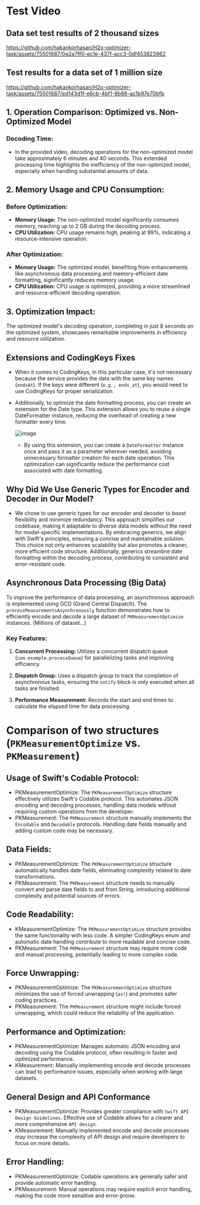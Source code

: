 
# Test Video

## Data set test results of 2 thousand sizes
https://github.com/hakankorhasan/H2o-optimizer-task/assets/75501687/0e2a7ff0-ec1e-437f-acc3-0df453823962

## Test results for a data set of 1 million size
https://github.com/hakankorhasan/H2o-optimizer-task/assets/75501687/ed143d1f-e6cb-4bf1-8b66-ac1b97e70bfb
## 1. Operation Comparison: Optimized vs. Non-Optimized Model

  ### Decoding Time:
   - In the provided video, decoding operations for the non-optimized model take approximately 6 minutes and 40 seconds. This extended processing time highlights the inefficiency of the non-optimized model, especially when handling substantial amounts of data.
   
## 2. Memory Usage and CPU Consumption:
### Before Optimization: 
 - **Memory Usage:** The non-optimized model significantly consumes memory, reaching up to 2 GB during the decoding process.
 - **CPU Utilization:** CPU usage remains high, peaking at 99%, indicating a resource-intensive operation.
    
### After Optimization: 
 - **Memory Usage:** The optimized model, benefiting from enhancements like asynchronous data processing and memory-efficient date formatting, significantly reduces memory usage.
 - **CPU Utilization:** CPU usage is optimized, providing a more streamlined and resource-efficient decoding operation.
 
 ## 3. Optimization Impact:
 The optimized model's decoding operation, completing in just 8 seconds on the optimized system, showcases remarkable improvements in efficiency and resource utilization.
 
## Extensions and CodingKeys Fixes

  - When it comes to CodingKeys, in this particular case, it's not necessary because the service provides the data with the same key names (`endsAt`). If the keys were different (`e.g., ends_at`), you would need to use CodingKeys for proper serialization.
 
  - Additionally, to optimize the date formatting process, you can create an extension for the Date type. This extension allows you to reuse a single DateFormatter instance, reducing the overhead of creating a new formatter every time.

    ![image](https://github.com/hakankorhasan/H2o-optimizer-task/assets/75501687/499fe988-af11-450e-b9eb-f34a22d10236)
    
    - By using this extension, you can create a `DateFormatter` instance once and pass it as a parameter wherever needed, avoiding unnecessary formatter creation for each date operation. This optimization can significantly reduce the performance cost associated with date formatting.
    
    
## Why Did We Use Generic Types for Encoder and Decoder in Our Model?
 - We chose to use generic types for our encoder and decoder to boost flexibility and minimize redundancy. This approach simplifies our codebase, making it adaptable to diverse data models without the need for model-specific implementations. By embracing generics, we align with Swift's principles, ensuring a concise and maintainable solution. This choice not only enhances scalability but also promotes a cleaner, more efficient code structure. Additionally, generics streamline date formatting within the decoding process, contributing to consistent and error-resistant code.
 
 
 ## Asynchronous Data Processing (Big Data)

To improve the performance of data processing, an asynchronous approach is implemented using GCD (Grand Central Dispatch). The `processMeasurementsAsynchronously` function demonstrates how to efficiently encode and decode a large dataset of `PKMeasurementOptimize` instances. (Millions of dataset...)

### Key Features:

1. **Concurrent Processing:** Utilizes a concurrent dispatch queue (`com.example.processQueue`) for parallelizing tasks and improving efficiency.

2. **Dispatch Group:** Uses a dispatch group to track the completion of asynchronous tasks, ensuring the `notify` block is only executed when all tasks are finished.

3. **Performance Measurement:** Records the start and end times to calculate the elapsed time for data processing.


# Comparison of two structures (**`PKMeasurementOptimize`** vs. **`PKMeasurement`**)

## Usage of Swift's Codable Protocol:

 - PKMeasurementOptimize: The `PKMeasurementOptimize` structure effectively utilizes Swift's Codable protocol. This automates JSON encoding and decoding processes, handling data models without requiring custom operations from the developer.
 - PKMeasurement: The `PKMeasurement` structure manually implements the `Encodable` and `Decodable` protocols. Handling date fields manually and adding custom code may be necessary.
 
## Data Fields: 
  
 - PKMeasurementOptimize: The `PKMeasurementOptimize` structure automatically handles date fields, eliminating complexity related to date transformations.
 - PKMeasurement: The `PKMeasurement` structure needs to manually convert and parse date fields to and from String, introducing additional complexity and potential sources of errors.
  
## Code Readability:
   
 - KMeasurementOptimize: The `PKMeasurementOptimize` structure provides the same functionality with less code. A simpler CodingKeys enum and automatic date handling contribute to more readable and concise code.
 - PKMeasurement: The `PKMeasurement` structure may require more code and manual processing, potentially leading to more complex code.
   
## Force Unwrapping:
    
 - PKMeasurementOptimize: The `PKMeasurementOptimize` structure minimizes the use of forced unwrapping (`as!`) and promotes safer coding practices.
 - PKMeasurement: The `PKMeasurement` structure might include forced unwrapping, which could reduce the reliability of the application.
 
## Performance and Optimization:
 
  - PKMeasurementOptimize: Manages automatic JSON encoding and decoding using the Codable protocol, often resulting in faster and optimized performance.
  - KMeasurement: Manually implementing encode and decode processes can lead to performance issues, especially when working with large datasets.

## General Design and API Conformance
  
 - PKMeasurementOptimize: Provides greater compliance with `Swift API Design Guidelines`. Effective use of Codable allows for a clearer and more comprehensive `API design`.
 - KMeasurement: Manually implemented encode and decode processes may increase the complexity of API design and require developers to focus on more details.
 
## Error Handling:

 - PKMeasurementOptimize: Codable operations are generally safer and provide automatic error handling.
 - PKMeasurement: Manual operations may require explicit error handling, making the code more sensitive and error-prone.



